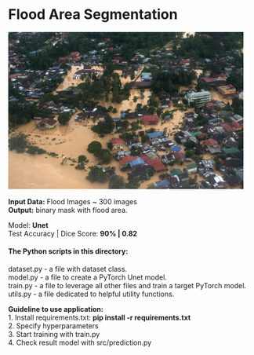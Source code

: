 # Flood Area Segmentation
<img src="https://github.com/mikkiRT/Computer_Vision/blob/main/Unet/flood_area.jpg?raw=true" width="480">

**Input Data:** Flood Images ~ 300 images
<br />**Output:** binary mask with flood area.

Model: **Unet**
<br />Test Accuracy | Dice Score: **90% | 0.82**

#### The Python scripts in this directory:
dataset.py - a file with dataset class.
<br />model.py - a file to create a PyTorch Unet model.
<br />train.py - a file to leverage all other files and train a target PyTorch model.
<br />utils.py - a file dedicated to helpful utility functions.

**Guideline to use application:**
<br />1. Install requirements.txt: **pip install -r requirements.txt**
<br />2. Specify hyperparameters
<br />3. Start training with train.py
<br />4. Check result model with src/prediction.py
